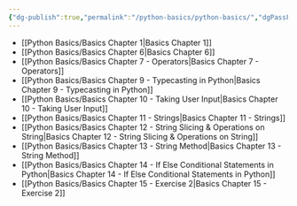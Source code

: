 ```yaml
---
{"dg-publish":true,"permalink":"/python-basics/python-basics/","dgPassFrontmatter":true,"noteIcon":"1","created":"2023-12-10T08:54:08.076+05:30","updated":"2023-12-15T08:05:45.579+05:30"}
---
```



- [[Python Basics/Basics Chapter 1\|Basics Chapter 1]]
- [[Python Basics/Basics Chapter 6\|Basics Chapter 6]]
- [[Python Basics/Basics Chapter 7 - Operators\|Basics Chapter 7 - Operators]]
- [[Python Basics/Basics Chapter 9 - Typecasting in Python\|Basics Chapter 9 - Typecasting in Python]]
- [[Python Basics/Basics Chapter 10 - Taking User Input\|Basics Chapter 10 - Taking User Input]]
- [[Python Basics/Basics Chapter 11 - Strings\|Basics Chapter 11 - Strings]]
- [[Python Basics/Basics Chapter 12 - String Slicing & Operations on String\|Basics Chapter 12 - String Slicing & Operations on String]]
- [[Python Basics/Basics Chapter 13 - String Method\|Basics Chapter 13 - String Method]]
- [[Python Basics/Basics Chapter 14 - If Else Conditional Statements in Python\|Basics Chapter 14 - If Else Conditional Statements in Python]]
- [[Python Basics/Basics Chapter 15 - Exercise 2\|Basics Chapter 15 - Exercise 2]]

